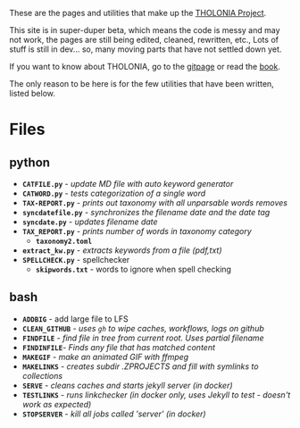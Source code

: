 These are the pages and utilities that make up the [THOLONIA Project](https://github.com/tholonia/tholonia.github.io/raw/main/_).

This site is in super-duper beta, which means the code is messy and may not work, the  pages are still being edited, cleaned, rewritten, etc., Lots of stuff is still in dev... so, many moving parts that have not settled down yet.

If you want to know about THOLONIA, go to the [gitpage](https://github.com/tholonia/tholonia.github.io/raw/main/_) or read the [book](https://github.com/tholonia/tholonia.github.io/raw/main/_the_book).

The only reason to be here is for the few utilities that have been written, listed below.


# Files
## python
- **`CATFILE.py`** - *update MD file with auto keyword generator*
- **`CATWORD.py`** - *tests categorization of a single word*
- **`TAX-REPORT.py`** - *prints out taxonomy with all unparsable words removes*
- **`syncdatefile.py`** - *synchronizes the filename date and the date tag*
- **`syncdate.py`** - *updates filename date*
- **`TAX_REPORT.py`** - *prints number of words in taxonomy category*
  - **`taxonomy2.toml`**
- **`extract_kw.py`** - *extracts keywords from a file (pdf,txt)*
- **`SPELLCHECK.py`** - spellchecker
  - **`skipwords.txt`** - words to ignore when spell checking
## bash
- **`ADDBIG`** - add large file to LFS 
- **`CLEAN_GITHUB`** - *uses `gh` to wipe caches, workflows, logs on github*
- **`FINDFILE`** - *find file in tree from current root.  Uses partial filename*
- **`FINDINFILE`**- *Finds any file that has matched content*
- **`MAKEGIF`** - *make an animated GIF with ffmpeg*
- **`MAKELINKS`** - *creates subdir .ZPROJECTS and fill with symlinks to collections*
- **`SERVE`** - *cleans caches and starts jekyll server (in docker)*
- **`TESTLINKS`** - *runs linkchecker (in docker only, uses Jekyll to test - doesn't work as expected)*
- **`STOPSERVER`** - *kill all jobs called 'server' (in docker)*

